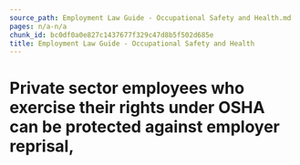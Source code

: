 ```yaml
---
source_path: Employment Law Guide - Occupational Safety and Health.md
pages: n/a-n/a
chunk_id: bc0df0a0e827c1437677f329c47d8b5f502d685e
title: Employment Law Guide - Occupational Safety and Health
---
```

# Private sector employees who exercise their rights under OSHA can be protected against employer reprisal,
